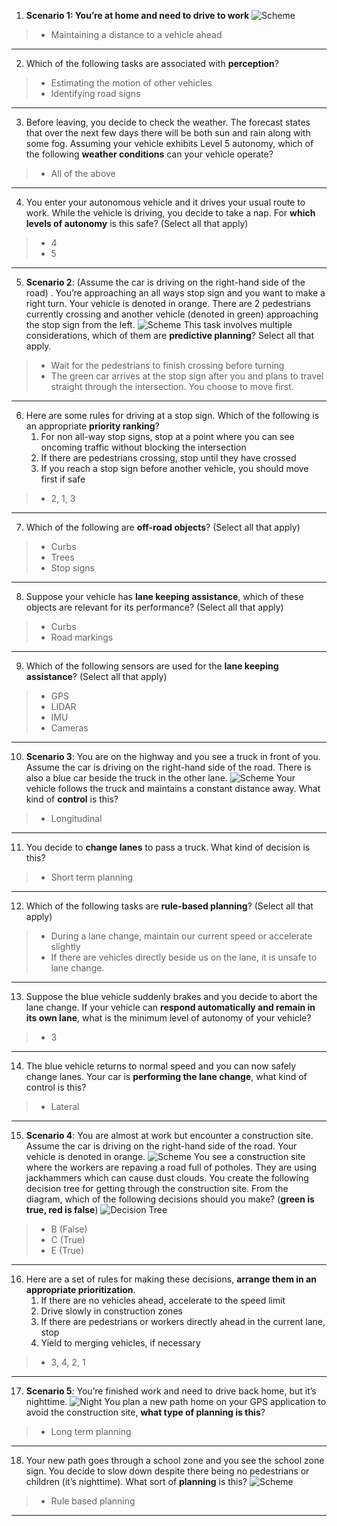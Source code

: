 1. **Scenario 1: You’re at home and need to drive to work**
![Scheme](/images/1.png?raw=true)
>    * Maintaining a distance to a vehicle ahead
___
2. Which of the following tasks are associated with **perception**?
>    * Estimating the motion of other vehicles
>    * Identifying road signs
___
3. Before leaving, you decide to check the weather. The forecast states that over the next few days there will be both sun and rain along with some fog. Assuming your vehicle exhibits Level 5 autonomy, which of the following **weather conditions** can your vehicle operate?
>    * All of the above
___
4. You enter your autonomous vehicle and it drives your usual route to work. While the vehicle is driving, you decide to take a nap. For **which levels of autonomy** is this safe? (Select all that apply)
>    * 4
>    * 5
___
5. **Scenario 2**: (Assume the car is driving on the right-hand side of the road) .
You’re approaching an all ways stop sign and you want to make a right turn. Your vehicle is denoted in orange. There are 2 pedestrians currently crossing and another vehicle (denoted in green) approaching the stop sign from the left.
![Scheme](/images/5.png?raw=true)
This task involves multiple considerations, which of them are **predictive planning**? Select all that apply.
>    * Wait for the pedestrians to finish crossing before turning
>    * The green car arrives at the stop sign after you and plans to  travel straight through the intersection. You choose to move first.
___
6. Here are some rules for driving at a stop sign. Which of the following is an appropriate **priority ranking**?
    1) For non all-way stop signs, stop at a point where you can see oncoming traffic without blocking the intersection
    2) If there are pedestrians crossing, stop until they have crossed
    3) If you reach a stop sign before another vehicle, you should move first if safe
>    * 2, 1, 3
___
7. Which of the following are **off-road objects**? (Select all that apply)
>    * Curbs
>    * Trees
>    * Stop signs
___
8. Suppose your vehicle has **lane keeping assistance**, which of these objects are relevant for its performance? (Select all that apply)
>    * Curbs
>    * Road markings
___
9. Which of the following sensors are used for the **lane keeping assistance**? (Select all that apply)
>    * GPS
>    * LIDAR
>    * IMU
>    * Cameras
___
10. **Scenario 3**: You are on the highway and you see a truck in front of you. Assume the car is driving on the right-hand side of the road. There is also a blue car beside the truck in the other lane.
![Scheme](/images/10.png?raw=true)
Your vehicle follows the truck and maintains a constant distance away. What kind of **control** is this?
>    * Longitudinal
___
11. You decide to **change lanes** to pass a truck. What kind of decision is this?
>    * Short term planning
___
12. Which of the following tasks are **rule-based planning**? (Select all that apply)
>    * During a lane change, maintain our current speed or accelerate slightly
>    * If there are vehicles directly beside us on the lane, it is unsafe to lane change.
___
13. Suppose the blue vehicle suddenly brakes and you decide to abort the lane change. If your vehicle can **respond automatically and remain in its own lane**, what is the minimum level of autonomy of your vehicle?
>    * 3
___
14. The blue vehicle returns to normal speed and you can now safely change lanes. Your car is **performing the lane change**, what kind of control is this?
>   * Lateral
___
15. **Scenario 4**: You are almost at work but encounter a construction site.
Assume the car is driving on the right-hand side of the road. Your vehicle is denoted in orange.
![Scheme](/images/15_1.png?raw=true)
You see a construction site where the workers are repaving a road full of potholes. They are using jackhammers which can cause dust clouds.
You create the following decision tree for getting through the construction site. From the diagram, which of the following decisions should you make? (**green is true, red is false**)
![Decision Tree](/images/15_2.png?raw=true)
>    * B (False)
>    * C (True)
>    * E (True)
___
16. Here are a set of rules for making these decisions, **arrange them in an appropriate prioritization**.
    1) If there are no vehicles ahead, accelerate to the speed limit
    2) Drive slowly in construction zones
    3) If there are pedestrians or workers directly ahead in the current lane, stop
    4) Yield to merging vehicles, if necessary
>    * 3, 4, 2, 1
___
17. **Scenario 5**: You’re finished work and need to drive back home, but it’s nighttime.
![Night](/images/17.png?raw=true)
You plan a new path home on your GPS application to avoid the construction site, **what type of planning is this**?
>    * Long term planning
___
18. Your new path goes through a school zone and you see the school zone sign. You decide to slow down despite there being no pedestrians or children (it’s nighttime). What sort of **planning** is this?
![Scheme](/images/18.png?raw=true)
>    * Rule based planning
___
